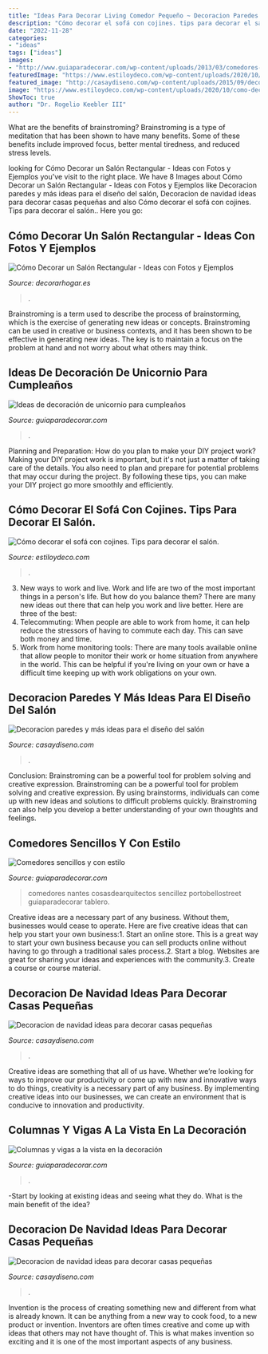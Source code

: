 ```yaml
---
title: "Ideas Para Decorar Living Comedor Pequeño ~ Decoracion Paredes Y Más Ideas Para El Diseño Del Salón"
description: "Cómo decorar el sofá con cojines. tips para decorar el salón."
date: "2022-11-28"
categories:
- "ideas"
tags: ["ideas"]
images:
- "http://www.guiaparadecorar.com/wp-content/uploads/2013/03/comedores-en-madera-y-blanco-07-480x289.jpg"
featuredImage: "https://www.estiloydeco.com/wp-content/uploads/2020/10/como-decorar-el-sofa-con-cojines-ideas.jpg"
featured_image: "http://casaydiseno.com/wp-content/uploads/2015/09/decoracion-de-navidad-ideas-para-decorar-ramas-blancas.jpg"
image: "https://www.estiloydeco.com/wp-content/uploads/2020/10/como-decorar-el-sofa-con-cojines-ideas.jpg"
ShowToc: true
author: "Dr. Rogelio Keebler III"
---
```



What are the benefits of brainstroming?
Brainstroming is a type of meditation that has been shown to have many benefits. Some of these benefits include improved focus, better mental tiredness, and reduced stress levels.

	

		
looking for Cómo Decorar un Salón Rectangular - Ideas con Fotos y Ejemplos you've visit to the right place. We have 8 Images about Cómo Decorar un Salón Rectangular - Ideas con Fotos y Ejemplos like Decoracion paredes y más ideas para el diseño del salón, Decoracion de navidad ideas para decorar casas pequeñas and also Cómo decorar el sofá con cojines. Tips para decorar el salón.. Here you go:
		
    
## Cómo Decorar Un Salón Rectangular - Ideas Con Fotos Y Ejemplos

<img loading=lazy src="https://www.decorarhogar.es/wp-content/uploads/2016/11/como-decorar-salon-rectangular.jpg" onerror="this.onerror=null;this.src='https://tse1.mm.bing.net/th?id=OIP.3LsOQndv6n_uNFeXgtHorAHaEj&amp;pid=15.1';" alt="Cómo Decorar un Salón Rectangular - Ideas con Fotos y Ejemplos">

_Source: decorarhogar.es_

>. 

	

Brainstroming is a term used to describe the process of brainstorming, which is the exercise of generating new ideas or concepts. Brainstroming can be used in creative or business contexts, and it has been shown to be effective in generating new ideas. The key is to maintain a focus on the problem at hand and not worry about what others may think.

    
## Ideas De Decoración De Unicornio Para Cumpleaños

<img loading=lazy src="https://www.guiaparadecorar.com/wp-content/uploads/2018/11/Ideas-de-decoracion-de-unicornio10-480x640.jpg" onerror="this.onerror=null;this.src='https://tse1.mm.bing.net/th?id=OIP.ENXzyg7X6fGxz-FoaON2pgHaJ4&amp;pid=15.1';" alt="Ideas de decoración de unicornio para cumpleaños">

_Source: guiaparadecorar.com_

>. 

	

Planning and Preparation: How do you plan to make your DIY project work?
Making your DIY project work is important, but it's not just a matter of taking care of the details. You also need to plan and prepare for potential problems that may occur during the project. By following these tips, you can make your DIY project go more smoothly and efficiently.

    
## Cómo Decorar El Sofá Con Cojines. Tips Para Decorar El Salón.

<img loading=lazy src="https://www.estiloydeco.com/wp-content/uploads/2020/10/como-decorar-el-sofa-con-cojines-ideas.jpg" onerror="this.onerror=null;this.src='https://tse4.mm.bing.net/th?id=OIP.8mTAxebVCanmfXHg6miJTwHaD4&amp;pid=15.1';" alt="Cómo decorar el sofá con cojines. Tips para decorar el salón.">

_Source: estiloydeco.com_

>. 

	

3. New ways to work and live.
Work and life are two of the most important things in a person's life. But how do you balance them? There are many new ideas out there that can help you work and live better. Here are three of the best: 
1. Telecommuting: When people are able to work from home, it can help reduce the stressors of having to commute each day. This can save both money and time. 
2. Work from home monitoring tools: There are many tools available online that allow people to monitor their work or home situation from anywhere in the world. This can be helpful if you're living on your own or have a difficult time keeping up with work obligations on your own. 

    
## Decoracion Paredes Y Más Ideas Para El Diseño Del Salón

<img loading=lazy src="https://casaydiseno.com/wp-content/uploads/2016/02/salon-moderno-pared-pared-ladrillo-madera-combinacion.jpg" onerror="this.onerror=null;this.src='https://tse2.mm.bing.net/th?id=OIP.a8YXPof8i23sjhYfDEchTAHaE8&amp;pid=15.1';" alt="Decoracion paredes y más ideas para el diseño del salón">

_Source: casaydiseno.com_

>. 

	

Conclusion: Brainstroming can be a powerful tool for problem solving and creative expression.
Brainstroming can be a powerful tool for problem solving and creative expression. By using brainstorms, individuals can come up with new ideas and solutions to difficult problems quickly. Brainstroming can also help you develop a better understanding of your own thoughts and feelings.

    
## Comedores Sencillos Y Con Estilo

<img loading=lazy src="http://www.guiaparadecorar.com/wp-content/uploads/2013/03/comedores-en-madera-y-blanco-07-480x289.jpg" onerror="this.onerror=null;this.src='https://tse1.mm.bing.net/th?id=OIP.sgg9Ns39NySPzoYPqV2y3AHaEd&amp;pid=15.1';" alt="Comedores sencillos y con estilo">

_Source: guiaparadecorar.com_

>comedores nantes cosasdearquitectos sencillez portobellostreet guiaparadecorar tablero. 

	

Creative ideas are a necessary part of any business. Without them, businesses would cease to operate. Here are five creative ideas that can help you start your own business:1. Start an online store. This is a great way to start your own business because you can sell products online without having to go through a traditional sales process.2. Start a blog. Websites are great for sharing your ideas and experiences with the community.3. Create a course or course material.

    
## Decoracion De Navidad Ideas Para Decorar Casas Pequeñas

<img loading=lazy src="http://casaydiseno.com/wp-content/uploads/2015/09/decoracion-de-navidad-ideas-para-decorar-ramas-blancas.jpg" onerror="this.onerror=null;this.src='https://tse1.mm.bing.net/th?id=OIP.-1kVmNqqSl7EkuC7WtvGlAHaLF&amp;pid=15.1';" alt="Decoracion de navidad ideas para decorar casas pequeñas">

_Source: casaydiseno.com_

>. 

	

Creative ideas are something that all of us have. Whether we’re looking for ways to improve our productivity or come up with new and innovative ways to do things, creativity is a necessary part of any business. By implementing creative ideas into our businesses, we can create an environment that is conducive to innovation and productivity.

    
## Columnas Y Vigas A La Vista En La Decoración

<img loading=lazy src="https://www.guiaparadecorar.com/wp-content/uploads/2013/03/columnas-interiores-05.jpg" onerror="this.onerror=null;this.src='https://tse1.mm.bing.net/th?id=OIP.x2eZL41ko_lNWrVBgU07_QHaLI&amp;pid=15.1';" alt="Columnas y vigas a la vista en la decoración">

_Source: guiaparadecorar.com_

>. 

	

-Start by looking at existing ideas and seeing what they do. What is the main benefit of the idea? 

    
## Decoracion De Navidad Ideas Para Decorar Casas Pequeñas

<img loading=lazy src="http://casaydiseno.com/wp-content/uploads/2015/09/decoracion-navidad-ideas-para-decorar-estilo-natural1.jpg" onerror="this.onerror=null;this.src='https://tse4.mm.bing.net/th?id=OIP.GdyhnFREK5vRKMAZwpL5AAHaKL&amp;pid=15.1';" alt="Decoracion de navidad ideas para decorar casas pequeñas">

_Source: casaydiseno.com_

>. 

	

Invention is the process of creating something new and different from what is already known. It can be anything from a new way to cook food, to a new product or invention. Inventors are often times creative and come up with ideas that others may not have thought of. This is what makes invention so exciting and it is one of the most important aspects of any business.

